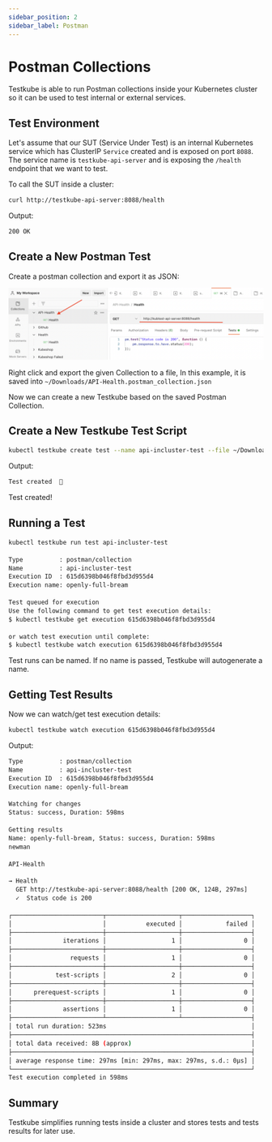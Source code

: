 ```yaml
---
sidebar_position: 2
sidebar_label: Postman
---
```

# Postman Collections

<!-- Watch this simple Testkube intro video for Postman collections with Testkube:

<iframe width="560" height="315" src="https://www.youtube.com/embed/rWqlbVvd8Dc" title="YouTube video player" frameborder="0" allow="accelerometer; autoplay; clipboard-write; encrypted-media; gyroscope; picture-in-picture" allowfullscreen>
</iframe> -->

Testkube is able to run Postman collections inside your Kubernetes cluster so it can be used to test internal or external services.


## **Test Environment**

Let's assume that our SUT (Service Under Test) is an internal Kubernetes service which has
ClusterIP `Service` created and is exposed on port `8088`. The service name is `testkube-api-server`
and is exposing the `/health` endpoint that we want to test.

To call the SUT inside a cluster:

```bash
curl http://testkube-api-server:8088/health
```

Output:

```bash
200 OK
```

## **Create a New Postman Test**

Create a postman collection and export it as JSON:

![postman create collection](../img/postman_create_collection.png)

Right click and export the given Collection to a file,
In this example, it is saved into `~/Downloads/API-Health.postman_collection.json`

Now we can create a new Testkube based on the saved Postman Collection.

## **Create a New Testkube Test Script**

```bash
kubectl testkube create test --name api-incluster-test --file ~/Downloads/API-Health.postman_collection.json --type postman/collection
```

Output:

```bash
Test created  🥇
```

Test created!

## **Running a Test**

```bash
kubectl testkube run test api-incluster-test

Type          : postman/collection
Name          : api-incluster-test
Execution ID  : 615d6398b046f8fbd3d955d4
Execution name: openly-full-bream

Test queued for execution
Use the following command to get test execution details:
$ kubectl testkube get execution 615d6398b046f8fbd3d955d4

or watch test execution until complete:
$ kubectl testkube watch execution 615d6398b046f8fbd3d955d4

```

Test runs can be named. If no name is passed, Testkube will autogenerate a name.

## **Getting Test Results**

Now we can watch/get test execution details:

```bash
kubectl testkube watch execution 615d6398b046f8fbd3d955d4
```

Output:

```bash
Type          : postman/collection
Name          : api-incluster-test
Execution ID  : 615d6398b046f8fbd3d955d4
Execution name: openly-full-bream

Watching for changes
Status: success, Duration: 598ms

Getting results
Name: openly-full-bream, Status: success, Duration: 598ms
newman

API-Health

→ Health
  GET http://testkube-api-server:8088/health [200 OK, 124B, 297ms]
  ✓  Status code is 200

┌─────────────────────────┬────────────────────┬───────────────────┐
│                         │           executed │            failed │
├─────────────────────────┼────────────────────┼───────────────────┤
│              iterations │                  1 │                 0 │
├─────────────────────────┼────────────────────┼───────────────────┤
│                requests │                  1 │                 0 │
├─────────────────────────┼────────────────────┼───────────────────┤
│            test-scripts │                  2 │                 0 │
├─────────────────────────┼────────────────────┼───────────────────┤
│      prerequest-scripts │                  1 │                 0 │
├─────────────────────────┼────────────────────┼───────────────────┤
│              assertions │                  1 │                 0 │
├─────────────────────────┴────────────────────┴───────────────────┤
│ total run duration: 523ms                                        │
├──────────────────────────────────────────────────────────────────┤
│ total data received: 8B (approx)                                 │
├──────────────────────────────────────────────────────────────────┤
│ average response time: 297ms [min: 297ms, max: 297ms, s.d.: 0µs] │
└──────────────────────────────────────────────────────────────────┘
Test execution completed in 598ms
```

## **Summary**

Testkube simplifies running tests inside a cluster and stores tests and tests results for later use.
